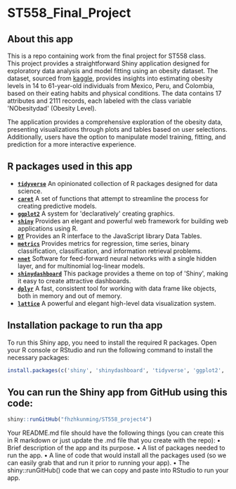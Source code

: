 
# ST558_Final_Project

## About this app
This is a repo containing work from the final project for ST558 class.  
This project provides a straightforward Shiny application designed for exploratory data analysis and model fitting using an obesity dataset. The dataset, sourced from [kaggle](https://www.kaggle.com/datasets/aravindpcoder/obesity-or-cvd-risk-classifyregressorcluster), provides insights into estimating obesity levels in 14 to 61-year-old individuals from Mexico, Peru, and Colombia, based on their eating habits and physical conditions. The data contains 17 attributes and 2111 records, each labeled with the class variable 'NObesitydad' (Obesity Level).   

The application provides a comprehensive exploration of the obesity data, presenting visualizations through plots and tables based on user selections. Additionally, users have the option to manipulate model training, fitting, and prediction for a more interactive experience.  

## R packages used in this app  

+ [**`tidyverse`**](https://www.tidyverse.org/) An opinionated collection of R packages designed for data science.  
+ [**`caret`**](https://cran.r-project.org/web/packages/caret/) A set of functions that attempt to streamline the process for creating predictive models. 
+ [**`ggplot2`**](https://cran.r-project.org/web/packages/ggplot2/index.html) A system for 'declaratively' creating graphics.
+ [**`shiny`**](https://cran.r-project.org/web/packages/shiny/index.html) Provides an elegant and powerful web framework for building web applications using R.  
+ [**`DT`**](https://rstudio.github.io/DT/) Provides an R interface to the JavaScript library Data Tables.  
+ [**`metrics`**](https://cran.r-project.org/web/packages/Metrics/index.html)  Provides metrics for regression, time series, binary classification, classification, and information retrieval problems.  
+ [**`nnet`**](https://cran.r-project.org/web/packages/nnet/index.html) Software for feed-forward neural networks with a single hidden layer, and for multinomial log-linear models.  
+ [**`shinydashboard`**](https://cran.r-project.org/web/packages/shinydashboard/index.html) This package provides a theme on top of 'Shiny', making it easy to create attractive dashboards.  
+ [**`dplyr`**](https://cran.r-project.org/web/packages/dplyr/index.html) A fast, consistent tool for working with data frame like objects, both in memory and out of memory.
+ [**`lattice`**](https://cran.r-project.org/web/packages/lattice/index.html) A powerful and elegant high-level data visualization system.  

## Installation package to run tha app  
To run this Shiny app, you need to install the required R packages. Open your R console or RStudio and run the following command to install the necessary packages:  
```R
install.packages(c('shiny', 'shinydashboard', 'tidyverse', 'ggplot2', 'caret', 'DT', 'metrics', 'nnet', 'dplyr', 'lattice'))
```
## You can run the Shiny app from GitHub using this code:  
```R
shiny::runGitHub("fhzhkunming/ST558_project4")
```

Your README.md file should have the following things (you can create this in R markdown or just update the
.md file that you create with the repo):
• Brief description of the app and its purpose.
• A list of packages needed to run the app.
• A line of code that would install all the packages used (so we can easily grab that and run it prior to
running your app).
• The shiny::runGitHub() code that we can copy and paste into RStudio to run your app.
